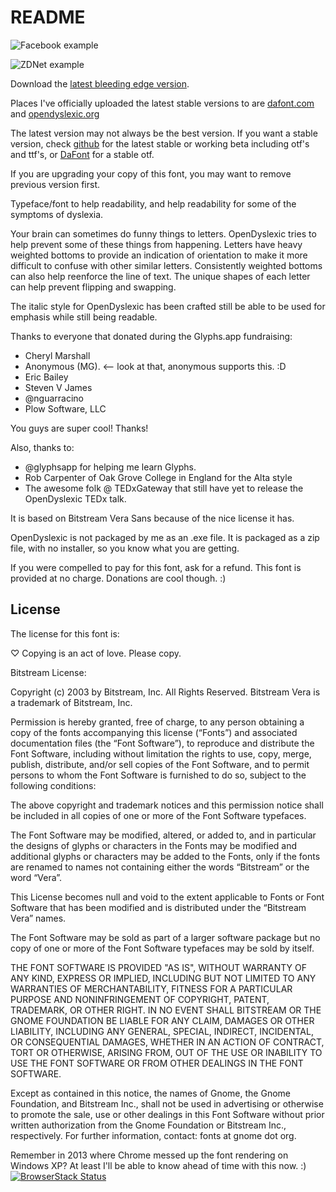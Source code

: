 README
======

![Facebook example](https://github.com/antijingoist/open-dyslexic/raw/master/screenshots/facebook-dyslexic.png)

![ZDNet example](https://github.com/antijingoist/open-dyslexic/raw/master/screenshots/zdnetarticle.PNG)

Download the [latest bleeding edge version](https://github.com/antijingoist/open-dyslexic/archive/master.zip).

Places I've officially uploaded the latest stable versions to are [dafont.com](http://dafont.com/open-dyslexic.font) and [opendyslexic.org](http://opendyslexic.org)

The latest version may not always be the best version. If you want a stable version, check [github](https://github.com/antijingoist/open-dyslexic/tags) for the latest stable or working beta including otf's and ttf's, or [DaFont](http://dafont.com/open-dyslexic.font) for a stable otf.

If you are upgrading your copy of this font, you may want to remove previous version first. 

Typeface/font to help readability, and help readability for some of the symptoms of dyslexia.

Your brain can sometimes do funny things to letters. OpenDyslexic tries to help prevent some of these things from happening. Letters have heavy weighted bottoms to provide an indication of orientation to make it more difficult to confuse with other similar letters. Consistently weighted bottoms can also help reenforce the line of text. The unique shapes of each letter can help prevent flipping and swapping.

The italic style for OpenDyslexic has been crafted still be able to be used for emphasis while still being readable. 

Thanks to everyone that donated during the Glyphs.app fundraising:

- Cheryl Marshall
- Anonymous (MG). <-- look at that, anonymous supports this. :D 
- Eric Bailey
- Steven V James
- @nguarracino
- Plow Software, LLC

You guys are super cool! Thanks!

Also, thanks to:
- @glyphsapp for helping me learn Glyphs. 
- Rob Carpenter of Oak Grove College in England for the Alta style
- The awesome folk @ TEDxGateway that still have yet to release the OpenDyslexic TEDx talk.

It is based on Bitstream Vera Sans because of the nice license it has. 

OpenDyslexic is not packaged by me as an .exe file. It is packaged as a zip file, with no installer,  so you know what you are getting.

If you were compelled to pay for this font, ask for a refund. This font is provided at no charge. Donations are cool though. :)

License
-------
The license for this font is: 

♡ Copying is an act of love. Please copy.

Bitstream License: 

Copyright (c) 2003 by Bitstream, Inc. All Rights Reserved. Bitstream Vera is a trademark of Bitstream, Inc. 

Permission is hereby granted, free of charge, to any person obtaining a copy of the fonts accompanying this license (“Fonts”) and associated documentation files (the “Font Software”), to reproduce and distribute the Font Software, including without limitation the rights to use, copy, merge, publish, distribute, and/or sell copies of the Font Software, and to permit persons to whom the Font Software is furnished to do so, subject to the following conditions: 

The above copyright and trademark notices and this permission notice shall be included in all copies of one or more of the Font Software typefaces.

The Font Software may be modified, altered, or added to, and in particular the designs of glyphs or characters in the Fonts may be modified and additional glyphs or characters may be added to the Fonts, only if the fonts are renamed to names not containing either the words “Bitstream” or the word “Vera”.

This License becomes null and void to the extent applicable to Fonts or Font Software that has been modified and is distributed under the “Bitstream Vera” names. 

The Font Software may be sold as part of a larger software package but no copy of one or more of the Font Software typefaces may be sold by itself. 

THE FONT SOFTWARE IS PROVIDED "AS IS", WITHOUT WARRANTY OF ANY KIND, EXPRESS OR IMPLIED, INCLUDING BUT NOT LIMITED TO ANY WARRANTIES OF MERCHANTABILITY, FITNESS FOR A PARTICULAR PURPOSE AND NONINFRINGEMENT OF COPYRIGHT, PATENT, TRADEMARK, OR OTHER RIGHT. IN NO EVENT SHALL BITSTREAM OR THE GNOME FOUNDATION BE LIABLE FOR ANY CLAIM, DAMAGES OR OTHER LIABILITY, INCLUDING ANY GENERAL, SPECIAL, INDIRECT, INCIDENTAL, OR CONSEQUENTIAL DAMAGES, WHETHER IN AN ACTION OF CONTRACT, TORT OR OTHERWISE, ARISING FROM, OUT OF THE USE OR INABILITY TO USE THE FONT SOFTWARE OR FROM OTHER DEALINGS IN THE FONT SOFTWARE. 

Except as contained in this notice, the names of Gnome, the Gnome Foundation, and Bitstream Inc., shall not be used in advertising or otherwise to promote the sale, use or other dealings in this Font Software without prior written authorization from the Gnome Foundation or Bitstream Inc., respectively. For further information, contact: fonts at gnome dot org. 

Remember in 2013 where Chrome messed up the font rendering on Windows XP? At least I'll be able to know ahead of time with this now. :)
[![BrowserStack Status](https://apathyonline.net/browserstack-logo-600x315.png)](https://browserstack.com/)
